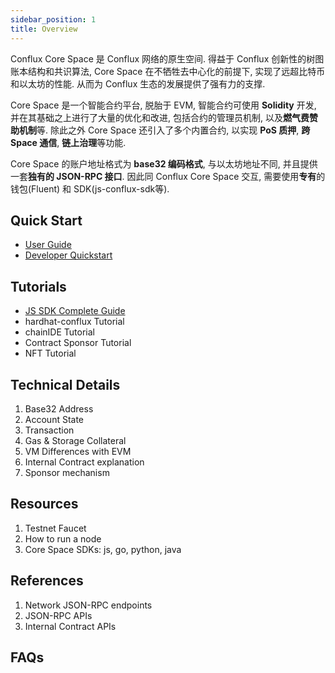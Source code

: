 ```yaml
---
sidebar_position: 1
title: Overview
---
```


Conflux Core Space 是 Conflux 网络的原生空间. 得益于 Conflux 创新性的树图账本结构和共识算法, Core Space 在不牺牲去中心化的前提下, 实现了远超比特币和以太坊的性能. 从而为 Conflux 生态的发展提供了强有力的支撑.

Core Space 是一个智能合约平台, 脱胎于 EVM, 智能合约可使用 **Solidity** 开发, 并在其基础之上进行了大量的优化和改进, 包括合约的管理员机制, 以及**燃气费赞助机制**等. 除此之外 Core Space 还引入了多个内置合约, 以实现 **PoS 质押**, **跨 Space 通信**, **链上治理**等功能.

Core Space 的账户地址格式为 **base32 编码格式**, 与以太坊地址不同, 并且提供一套**独有的 JSON-RPC 接口**. 因此同 Conflux Core Space 交互, 需要使用**专有**的钱包(Fluent) 和 SDK(js-conflux-sdk等).

## Quick Start

* [User Guide](./tutorials/getting-started/)
* [Developer Quickstart](./tutorials/core-developer-quickstart)

## Tutorials

* [JS SDK Complete Guide](./tutorials/js-conflux-sdk)
* hardhat-conflux Tutorial
* chainIDE Tutorial
* Contract Sponsor Tutorial
* NFT Tutorial

## Technical Details

1. Base32 Address
2. Account State
3. Transaction
4. Gas & Storage Collateral
5. VM Differences with EVM
6. Internal Contract explanation
7. Sponsor mechanism

## Resources

1. Testnet Faucet
2. How to run a node
3. Core Space SDKs: js, go, python, java

## References

1. Network JSON-RPC endpoints
2. JSON-RPC APIs
3. Internal Contract APIs

## FAQs
